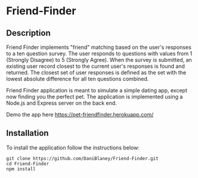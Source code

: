 # Friend-Finder

## Description
Friend Finder implements "friend" matching based on the user's responses to a ten question survey. The user responds to questions with values from 1 (Strongly Disagree) to 5 (Strongly Agree). When the survey is submitted, an existing user record closest to the current user's responses is found and returned. The closest set of user responses is defined as the set with the lowest absolute difference for all ten questions combined.

Friend Finder application is meant to simulate a simple dating app, except now finding you the perfect pet. The application is implemented using a Node.js and Express server on the back end.

Demo the app here https://pet-friendfinder.herokuapp.com/

## Installation
To install the application follow the instructions below:

```
git clone https://github.com/DaniBlaney/Friend-Finder.git
cd Friend-Finder
npm install
```
##
